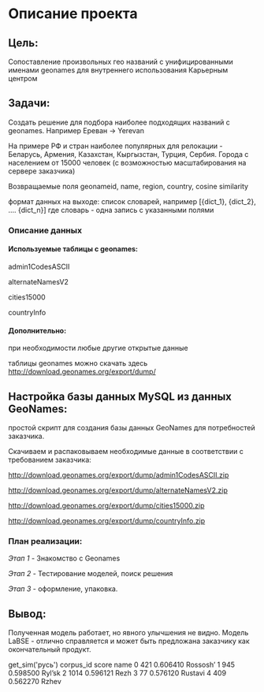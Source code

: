 # Описание проекта
## Цель:
Сопоставление произвольных гео названий с унифицированными именами geonames для внутреннего использования Карьерным центром
## Задачи:
Создать решение для подбора наиболее подходящих названий с geonames. Например Ереван -> Yerevan

На примере РФ и стран наиболее популярных для релокации - Беларусь, Армения, Казахстан, Кыргызстан, Турция, Сербия. Города с населением от 15000 человек (с возможностью масштабирования на сервере заказчика)

Возвращаемые поля geonameid, name, region, country, cosine similarity

формат данных на выходе: список словарей, например [{dict_1}, {dict_2}, …. {dict_n}] где словарь - одна запись с указанными полями

### Описание данных
#### Используемые таблицы с geonames:

admin1CodesASCII

alternateNamesV2

cities15000

countryInfo

#### Дополнительно:

при необходимости любые другие открытые данные

таблицы geonames можно скачать здесь http://download.geonames.org/export/dump/

## Настройка базы данных MySQL из данных GeoNames:

простой скрипт для создания базы данных GeoNames для потребностей заказчика.

Скачиваем и распаковываем необходимые данные в соответствии с требованием заказчика:

http://download.geonames.org/export/dump/admin1CodesASCII.zip

http://download.geonames.org/export/dump/alternateNamesV2.zip

http://download.geonames.org/export/dump/cities15000.zip

http://download.geonames.org/export/dump/countryInfo.zip

### План реализации:

*Этап 1*  - Знакомство с Geonames 

*Этап 2* - Тестирование моделей, поиск решения

*Этап 3* - оформление, упаковка. 

## Вывод:

Полученная модель работает, но явного улычшения не видно. Модель LaBSE - отлично справляется и может быть предложана заказчику как окончательный продукт.

 get_sim('русь')
corpus_id	score	name
0	421	0.606410	Rossosh’
1	945	0.598500	Ryl’sk
2	1014	0.596121	Rezh
3	77	0.576120	Rustavi
4	409	0.562270	Rzhev
